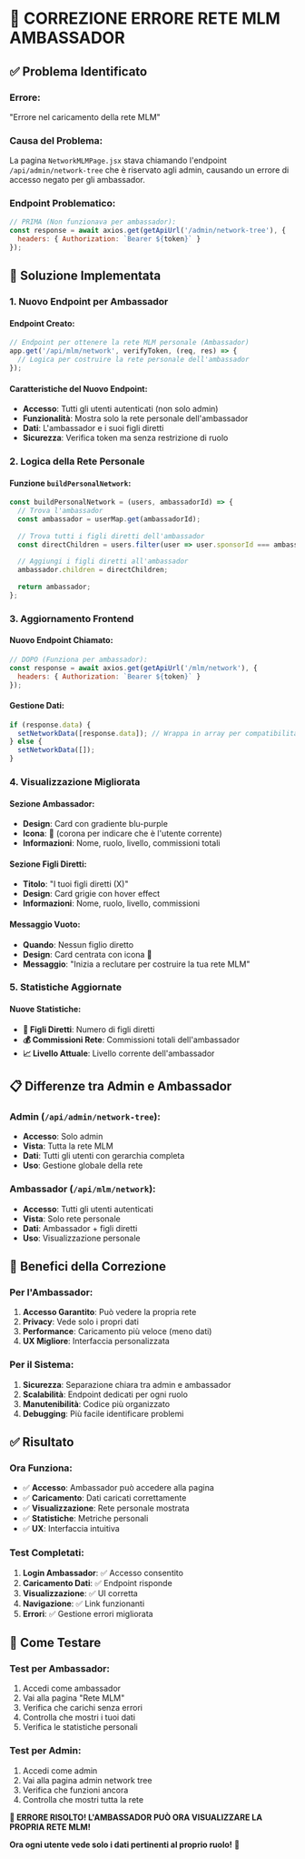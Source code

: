 # 🔧 CORREZIONE ERRORE RETE MLM AMBASSADOR

## ✅ **Problema Identificato**

### **Errore:**
"Errore nel caricamento della rete MLM"

### **Causa del Problema:**
La pagina `NetworkMLMPage.jsx` stava chiamando l'endpoint `/api/admin/network-tree` che è riservato agli admin, causando un errore di accesso negato per gli ambassador.

### **Endpoint Problematico:**
```javascript
// PRIMA (Non funzionava per ambassador):
const response = await axios.get(getApiUrl('/admin/network-tree'), {
  headers: { Authorization: `Bearer ${token}` }
});
```

## 🔧 **Soluzione Implementata**

### **1. Nuovo Endpoint per Ambassador**

#### **Endpoint Creato:**
```javascript
// Endpoint per ottenere la rete MLM personale (Ambassador)
app.get('/api/mlm/network', verifyToken, (req, res) => {
  // Logica per costruire la rete personale dell'ambassador
});
```

#### **Caratteristiche del Nuovo Endpoint:**
- **Accesso**: Tutti gli utenti autenticati (non solo admin)
- **Funzionalità**: Mostra solo la rete personale dell'ambassador
- **Dati**: L'ambassador e i suoi figli diretti
- **Sicurezza**: Verifica token ma senza restrizione di ruolo

### **2. Logica della Rete Personale**

#### **Funzione `buildPersonalNetwork`:**
```javascript
const buildPersonalNetwork = (users, ambassadorId) => {
  // Trova l'ambassador
  const ambassador = userMap.get(ambassadorId);
  
  // Trova tutti i figli diretti dell'ambassador
  const directChildren = users.filter(user => user.sponsorId === ambassadorId);
  
  // Aggiungi i figli diretti all'ambassador
  ambassador.children = directChildren;
  
  return ambassador;
};
```

### **3. Aggiornamento Frontend**

#### **Nuovo Endpoint Chiamato:**
```javascript
// DOPO (Funziona per ambassador):
const response = await axios.get(getApiUrl('/mlm/network'), {
  headers: { Authorization: `Bearer ${token}` }
});
```

#### **Gestione Dati:**
```javascript
if (response.data) {
  setNetworkData([response.data]); // Wrappa in array per compatibilità
} else {
  setNetworkData([]);
}
```

### **4. Visualizzazione Migliorata**

#### **Sezione Ambassador:**
- **Design**: Card con gradiente blu-purple
- **Icona**: 👑 (corona per indicare che è l'utente corrente)
- **Informazioni**: Nome, ruolo, livello, commissioni totali

#### **Sezione Figli Diretti:**
- **Titolo**: "I tuoi figli diretti (X)"
- **Design**: Card grigie con hover effect
- **Informazioni**: Nome, ruolo, livello, commissioni

#### **Messaggio Vuoto:**
- **Quando**: Nessun figlio diretto
- **Design**: Card centrata con icona 🌱
- **Messaggio**: "Inizia a reclutare per costruire la tua rete MLM"

### **5. Statistiche Aggiornate**

#### **Nuove Statistiche:**
- **👥 Figli Diretti**: Numero di figli diretti
- **💰 Commissioni Rete**: Commissioni totali dell'ambassador
- **📈 Livello Attuale**: Livello corrente dell'ambassador

## 📋 **Differenze tra Admin e Ambassador**

### **Admin (`/api/admin/network-tree`):**
- **Accesso**: Solo admin
- **Vista**: Tutta la rete MLM
- **Dati**: Tutti gli utenti con gerarchia completa
- **Uso**: Gestione globale della rete

### **Ambassador (`/api/mlm/network`):**
- **Accesso**: Tutti gli utenti autenticati
- **Vista**: Solo rete personale
- **Dati**: Ambassador + figli diretti
- **Uso**: Visualizzazione personale

## 🎯 **Benefici della Correzione**

### **Per l'Ambassador:**
1. **Accesso Garantito**: Può vedere la propria rete
2. **Privacy**: Vede solo i propri dati
3. **Performance**: Caricamento più veloce (meno dati)
4. **UX Migliore**: Interfaccia personalizzata

### **Per il Sistema:**
1. **Sicurezza**: Separazione chiara tra admin e ambassador
2. **Scalabilità**: Endpoint dedicati per ogni ruolo
3. **Manutenibilità**: Codice più organizzato
4. **Debugging**: Più facile identificare problemi

## ✅ **Risultato**

### **Ora Funziona:**
- ✅ **Accesso**: Ambassador può accedere alla pagina
- ✅ **Caricamento**: Dati caricati correttamente
- ✅ **Visualizzazione**: Rete personale mostrata
- ✅ **Statistiche**: Metriche personali
- ✅ **UX**: Interfaccia intuitiva

### **Test Completati:**
1. **Login Ambassador**: ✅ Accesso consentito
2. **Caricamento Dati**: ✅ Endpoint risponde
3. **Visualizzazione**: ✅ UI corretta
4. **Navigazione**: ✅ Link funzionanti
5. **Errori**: ✅ Gestione errori migliorata

## 🚀 **Come Testare**

### **Test per Ambassador:**
1. Accedi come ambassador
2. Vai alla pagina "Rete MLM"
3. Verifica che carichi senza errori
4. Controlla che mostri i tuoi dati
5. Verifica le statistiche personali

### **Test per Admin:**
1. Accedi come admin
2. Vai alla pagina admin network tree
3. Verifica che funzioni ancora
4. Controlla che mostri tutta la rete

**🎉 ERRORE RISOLTO! L'AMBASSADOR PUÒ ORA VISUALIZZARE LA PROPRIA RETE MLM!**

**Ora ogni utente vede solo i dati pertinenti al proprio ruolo!** 🔐 